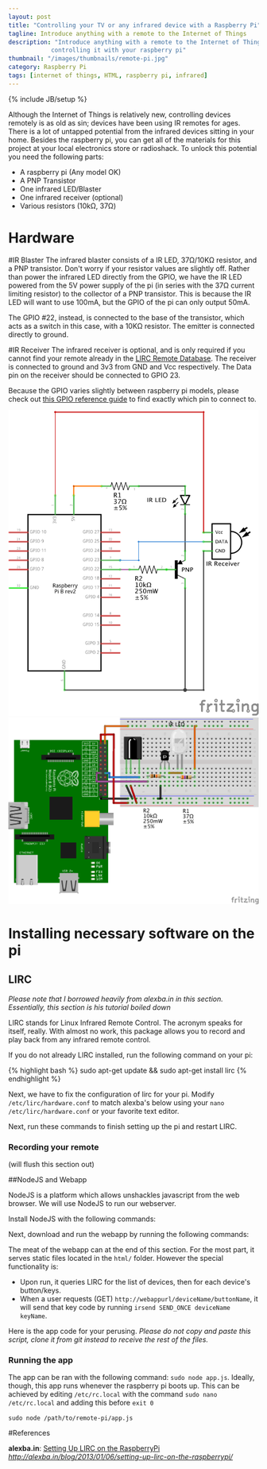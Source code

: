```yaml
---
layout: post
title: "Controlling your TV or any infrared device with a Raspberry Pi"
tagline: Introduce anything with a remote to the Internet of Things
description: "Introduce anything with a remote to the Internet of Things by
            controlling it with your raspberry pi"
thumbnail: "/images/thumbnails/remote-pi.jpg"
category: Raspberry Pi
tags: [internet of things, HTML, raspberry pi, infrared]
---
```

{% include JB/setup %}

Although the Internet of Things is relatively new, controlling devices remotely is as old as sin; devices have been using IR remotes for ages. There is a lot of untapped potential from the infrared devices sitting in your home. Besides the raspberry pi, you can get all of the materials for this project at your local electronics store or radioshack. To unlock this potential you need the following parts:

* A raspberry pi (Any model OK)
* A PNP Transistor
* One infrared LED/Blaster
* One infrared receiver (optional)
* Various resistors (10kΩ, 37Ω)

# Hardware

#IR Blaster
The infrared blaster consists of a IR LED, 37Ω/10KΩ resistor, and a PNP transistor. Don't worry if your resistor values are slightly off. Rather than power the infrared LED directly from the GPIO, we have the IR LED powered from the 5V power supply of the pi (in series with the 37Ω current limiting resistor) to the collector of a PNP transistor. This is because the IR LED will want to use 100mA, but the GPIO of the pi can only output 50mA. 

The GPIO #22, instead, is connected to the base of the transistor, which acts as a switch in this case, with a 10KΩ resistor. The emitter is connected directly to ground.

#IR Receiver
The infrared receiver is optional, and is only required if you cannot find your remote already in the [LIRC Remote Database](http://lirc.sourceforge.net/remotes/). The receiver is connected to ground and 3v3 from GND and Vcc respectively. The Data pin on the receiver should be connected to GPIO 23.

Because the GPIO varies slightly between raspberry pi models, please check out [this GPIO reference guide](http://raspi.tv/2014/rpi-gpio-quick-reference-updated-for-raspberry-pi-b) to find exactly which pin to connect to.

![Raspberry Pi Receiver/Transmitter Schematic](/images/remote-pi/schem.png)
![Breadboard example](/images/remote-pi/bb.png)


# Installing necessary software on the pi

## LIRC

*Please note that I borrowed heavily from alexba.in in this section. Essentially, this section is his tutorial boiled down*

LIRC stands for Linux Infrared Remote Control. The acronym speaks for itself, really. With almost no work, this package allows you to record and play back from any infrared remote control. 

If you do not already LIRC installed, run the following command on your pi:

{% highlight bash %}
    sudo apt-get update && sudo apt-get install lirc
{% endhighlight %}

Next, we have to fix the configuration of lirc for your pi. Modify `/etc/lirc/hardware.conf` to match alexba's below using your `nano /etc/lirc/hardware.conf` or your favorite text editor.

<script src="https://gist.github.com/vartan/984286efea1230664e3a.js"></script>

Next, run these commands to finish setting up the pi and restart LIRC.
<script src="https://gist.github.com/vartan/a4654f526915aadaaf31.js"></script>

### Recording your remote
(will flush this section out)

##NodeJS and Webapp

NodeJS is a platform which allows unshackles javascript from the web browser. We will use NodeJS to run our webserver.

Install NodeJS with the following commands:
<script src="https://gist.github.com/vartan/6dcdb707d003f19fb727.js"></script>

Next, download and run the webapp by running the following commands:
<script src="https://gist.github.com/vartan/2aeccca2c08c66d861d5.js"></script>

The meat of the webapp can at the end of this section. For the most part, it serves static files located in the `html/` folder. However the special functionality is:

* Upon run, it queries LIRC for the list of devices, then for each device's button/keys. 
* When a user requests (GET) `http://webappurl/deviceName/buttonName`, it will send that key code by running `irsend SEND_ONCE deviceName keyName`. 

Here is the app code for your perusing. *Please do not copy and paste this script, clone it from git instead to receive the rest of the files.*
<script src="https://gist.github.com/vartan/fb6fd26006fb6fb87a90.js"></script>


### Running the app
The app can be ran with the following command: `sudo node app.js`. Ideally, though, this app runs whenever the raspberry pi boots up. This can be achieved by editing `/etc/rc.local` with the command `sudo nano /etc/rc.local` and adding this before `exit 0`

    sudo node /path/to/remote-pi/app.js


<style>  .file-data {max-height: 500px;}</style>
#References

**alexba.in**: [Setting Up LIRC on the RaspberryPi](http://alexba.in/blog/2013/01/06/setting-up-lirc-on-the-raspberrypi/) *http://alexba.in/blog/2013/01/06/setting-up-lirc-on-the-raspberrypi/*
